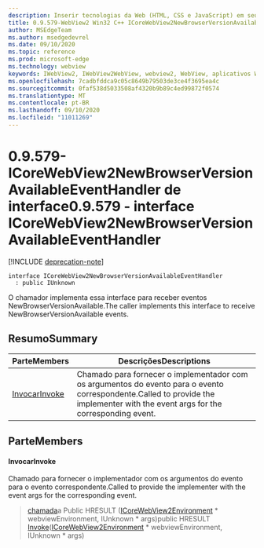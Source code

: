 ```yaml
---
description: Inserir tecnologias da Web (HTML, CSS e JavaScript) em seus aplicativos nativos com o controle WebView2 do Microsoft Edge
title: 0.9.579-WebView2 Win32 C++ ICoreWebView2NewBrowserVersionAvailableEventHandler
author: MSEdgeTeam
ms.author: msedgedevrel
ms.date: 09/10/2020
ms.topic: reference
ms.prod: microsoft-edge
ms.technology: webview
keywords: IWebView2, IWebView2WebView, webview2, WebView, aplicativos Win32, Win32, Edge, ICoreWebView2, ICoreWebView2Controller, controle do navegador, HTML Edge, ICoreWebView2NewBrowserVersionAvailableEventHandler
ms.openlocfilehash: 7cadbfddca9c05c8649b79503de3ce4f3695ea4c
ms.sourcegitcommit: 0faf538d5033508af4320b9b89c4ed99872f0574
ms.translationtype: MT
ms.contentlocale: pt-BR
ms.lasthandoff: 09/10/2020
ms.locfileid: "11011269"
---
```

# <span data-ttu-id="8e451-104">0.9.579-ICoreWebView2NewBrowserVersionAvailableEventHandler de interface</span><span class="sxs-lookup"><span data-stu-id="8e451-104">0.9.579 - interface ICoreWebView2NewBrowserVersionAvailableEventHandler</span></span> 

[!INCLUDE [deprecation-note](../../includes/deprecation-note.md)]

```
interface ICoreWebView2NewBrowserVersionAvailableEventHandler
  : public IUnknown
```

<span data-ttu-id="8e451-105">O chamador implementa essa interface para receber eventos NewBrowserVersionAvailable.</span><span class="sxs-lookup"><span data-stu-id="8e451-105">The caller implements this interface to receive NewBrowserVersionAvailable events.</span></span>

## <span data-ttu-id="8e451-106">Resumo</span><span class="sxs-lookup"><span data-stu-id="8e451-106">Summary</span></span>

 <span data-ttu-id="8e451-107">Parte</span><span class="sxs-lookup"><span data-stu-id="8e451-107">Members</span></span>                        | <span data-ttu-id="8e451-108">Descrições</span><span class="sxs-lookup"><span data-stu-id="8e451-108">Descriptions</span></span>
--------------------------------|---------------------------------------------
[<span data-ttu-id="8e451-109">Invocar</span><span class="sxs-lookup"><span data-stu-id="8e451-109">Invoke</span></span>](#invoke) | <span data-ttu-id="8e451-110">Chamado para fornecer o implementador com os argumentos do evento para o evento correspondente.</span><span class="sxs-lookup"><span data-stu-id="8e451-110">Called to provide the implementer with the event args for the corresponding event.</span></span>

## <span data-ttu-id="8e451-111">Parte</span><span class="sxs-lookup"><span data-stu-id="8e451-111">Members</span></span>

#### <span data-ttu-id="8e451-112">Invocar</span><span class="sxs-lookup"><span data-stu-id="8e451-112">Invoke</span></span> 

<span data-ttu-id="8e451-113">Chamado para fornecer o implementador com os argumentos do evento para o evento correspondente.</span><span class="sxs-lookup"><span data-stu-id="8e451-113">Called to provide the implementer with the event args for the corresponding event.</span></span>

> <span data-ttu-id="8e451-114">[chamada](#invoke)a Public HRESULT ([ICoreWebView2Environment](icorewebview2environment.md) \* webviewEnvironment, IUnknown \* args)</span><span class="sxs-lookup"><span data-stu-id="8e451-114">public HRESULT [Invoke](#invoke)([ICoreWebView2Environment](icorewebview2environment.md) \* webviewEnvironment, IUnknown \* args)</span></span>

